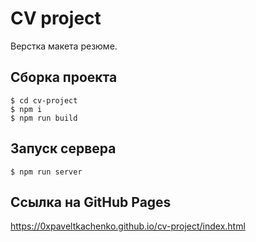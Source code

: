 # CV project
Верстка макета резюме.

## Сборка проекта
```
$ cd cv-project
$ npm i
$ npm run build
```

## Запуск сервера
```
$ npm run server
```

## Ссылка на GitHub Pages
https://0xpaveltkachenko.github.io/cv-project/index.html
